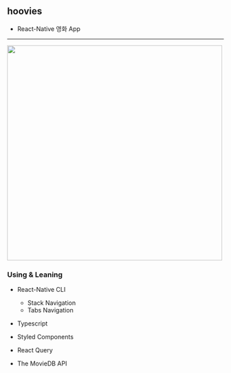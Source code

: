 ## hoovies

- React-Native 영화 App

---

<img width="500px" src="https://user-images.githubusercontent.com/77955292/192813466-8cd43b3a-9653-41a3-910a-12670c2207de.gif" />

### Using & Leaning

- React-Native CLI

  - Stack Navigation
  - Tabs Navigation

- Typescript
- Styled Components
- React Query
- The MovieDB API
